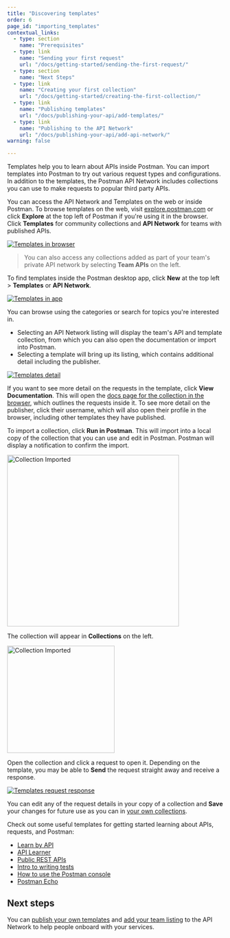 ```yaml
---
title: "Discovering templates"
order: 6
page_id: "importing_templates"
contextual_links:
  - type: section
    name: "Prerequisites"
  - type: link
    name: "Sending your first request"
    url: "/docs/getting-started/sending-the-first-request/"
  - type: section
    name: "Next Steps"
  - type: link
    name: "Creating your first collection"
    url: "/docs/getting-started/creating-the-first-collection/"
  - type: link
    name: "Publishing templates"
    url: "/docs/publishing-your-api/add-templates/"
  - type: link
    name: "Publishing to the API Network"
    url: "/docs/publishing-your-api/add-api-network/"
warning: false

---
```


Templates help you to learn about APIs inside Postman. You can import templates into Postman to try out various request types and configurations. In addition to the templates, the Postman API Network includes collections you can use to make requests to popular third party APIs.

You can access the API Network and Templates on the web or inside Postman. To browse templates on the web, visit [explore.postman.com](https://explore.postman.com) or click **Explore** at the top left of Postman if you're using it in the browser. Click __Templates__ for community collections and __API Network__ for teams with published APIs.

[![Templates in browser](https://assets.postman.com/postman-docs/template-listings-in-browser.jpg)](https://assets.postman.com/postman-docs/template-listings-in-browser.jpg)

> You can also access any collections added as part of your team's private API network by selecting __Team APIs__ on the left.

To find templates inside the Postman desktop app, click __New__ at the top left &gt; __Templates__ or __API Network__.

[![Templates in app](https://assets.postman.com/postman-docs/open-templates-in-app.jpg)](https://assets.postman.com/postman-docs/open-templates-in-app.jpg)

You can browse using the categories or search for topics you're interested in.

* Selecting an API Network listing will display the team's API and template collection, from which you can also open the documentation or import into Postman.
* Selecting a template will bring up its listing, which contains additional detail including the publisher.

[![Templates detail](https://assets.postman.com/postman-docs/template-detail-opened.jpg)](https://assets.postman.com/postman-docs/template-detail-opened.jpg)

If you want to see more detail on the requests in the template, click __View Documentation__. This will open the [docs page for the collection in the browser](/docs/publishing-your-api/documenting-your-api/), which outlines the requests inside it. To see more detail on the publisher, click their username, which will also open their profile in the browser, including other templates they have published.

To import a collection, click __Run in Postman__. This will import into a local copy of the collection that you can use and edit in Postman. Postman will display a notification to confirm the import.

<img alt="Collection Imported" src="https://assets.postman.com/postman-docs/collection-imported-notification.jpg" width="400px"/>

The collection will appear in __Collections__ on the left.

<img alt="Collection Imported" src="https://assets.postman.com/postman-docs/collection-imported-and-opened.jpg" width="250px"/>

Open the collection and click a request to open it. Depending on the template, you may be able to __Send__ the request straight away and receive a response.

[![Templates request response](https://assets.postman.com/postman-docs/template-request-sent-response.jpg)](https://assets.postman.com/postman-docs/template-request-sent-response.jpg)

You can edit any of the request details in your copy of a collection and __Save__ your changes for future use as you can in [your own collections](/docs/getting-started/creating-the-first-collection/).

Check out some useful templates for getting started learning about APIs, requests, and Postman:

* [Learn by API](https://explore.postman.com/templates/7499/learn-by-api)
* [API Learner](https://explore.postman.com/templates/7006/api-learner)
* [Public REST APIs](https://explore.postman.com/templates/7912/public-rest-apis)
* [Intro to writing tests](https://explore.postman.com/templates/198/intro-to-writing-tests---with-examples)
* [How to use the Postman console](https://explore.postman.com/templates/4573/how-to-use-the-postman-console)
* [Postman Echo](https://docs.postman-echo.com/)

## Next steps

You can [publish your own templates](/docs/publishing-your-api/add-templates/) and [add your team listing](/docs/publishing-your-api/add-api-network/) to the API Network to help people onboard with your services.
